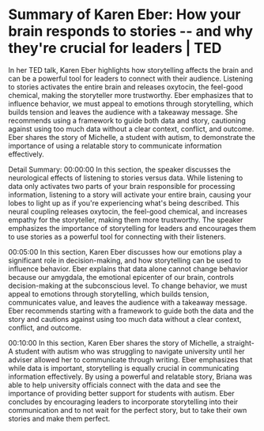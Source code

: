 # Summary of Karen Eber: How your brain responds to stories -- and why they're crucial for leaders | TED

In her TED talk, Karen Eber highlights how storytelling affects the brain and can be a powerful tool for leaders to connect with their audience. Listening to stories activates the entire brain and releases oxytocin, the feel-good chemical, making the storyteller more trustworthy. Eber emphasizes that to influence behavior, we must appeal to emotions through storytelling, which builds tension and leaves the audience with a takeaway message. She recommends using a framework to guide both data and story, cautioning against using too much data without a clear context, conflict, and outcome. Eber shares the story of Michelle, a student with autism, to demonstrate the importance of using a relatable story to communicate information effectively.

Detail Summary: 
00:00:00
In this section, the speaker discusses the neurological effects of listening to stories versus data. While listening to data only activates two parts of your brain responsible for processing information, listening to a story will activate your entire brain, causing your lobes to light up as if you're experiencing what's being described. This neural coupling releases oxytocin, the feel-good chemical, and increases empathy for the storyteller, making them more trustworthy. The speaker emphasizes the importance of storytelling for leaders and encourages them to use stories as a powerful tool for connecting with their listeners.

00:05:00
In this section, Karen Eber discusses how our emotions play a significant role in decision-making, and how storytelling can be used to influence behavior. Eber explains that data alone cannot change behavior because our amygdala, the emotional epicenter of our brain, controls decision-making at the subconscious level. To change behavior, we must appeal to emotions through storytelling, which builds tension, communicates value, and leaves the audience with a takeaway message. Eber recommends starting with a framework to guide both the data and the story and cautions against using too much data without a clear context, conflict, and outcome.

00:10:00
In this section, Karen Eber shares the story of Michelle, a straight-A student with autism who was struggling to navigate university until her adviser allowed her to communicate through writing. Eber emphasizes that while data is important, storytelling is equally crucial in communicating information effectively. By using a powerful and relatable story, Briana was able to help university officials connect with the data and see the importance of providing better support for students with autism. Eber concludes by encouraging leaders to incorporate storytelling into their communication and to not wait for the perfect story, but to take their own stories and make them perfect.


